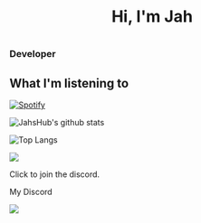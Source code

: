 

<h1 align="center">Hi, I'm Jah<h1>
<h3 align="left">Developer</h3>

## What I'm listening to
 [![Spotify](https://novatorem-m5ldv9e20-Jahnsdf.vercel.app/api/spotify?background_color=0d1117&border_color=ffffff)](https://open.spotify.com/user/Jahnsdf)


![JahsHub's github stats](https://github-readme-stats.vercel.app/api?username=JahsHub&theme=tokyonight)

![Top Langs](https://github-readme-stats.vercel.app/api/top-langs/?username=JahsHub&layout=compact&theme=tokyonight)

[![](https://discordapp.com/api/guilds/876227875248934952/embed.png?style=banner2)](https://discord.gg/SQDPEV3fQ2) 

Click to join the discord.

My Discord

<img align="center" src="https://discord.c99.nl/widget/theme-1/883118343035453510.png"/>



